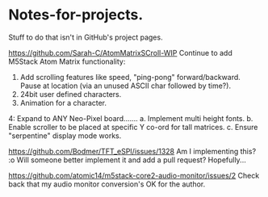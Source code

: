 # Notes-for-projects.
Stuff to do that isn't in GitHub's project pages.

https://github.com/Sarah-C/AtomMatrixSCroll-WIP
Continue to add M5Stack Atom Matrix functionality:
1. Add scrolling features like speed, "ping-pong" forward/backward. Pause at location (via an unused ASCII char followed by time?).
2. 24bit user defined characters.
3. Animation for a character.

4: Expand to ANY Neo-Pixel board.......
a. Implement multi height fonts.
b. Enable scroller to be placed at specific Y co-ord for tall matrices.
c. Ensure "serpentine" display mode works.


https://github.com/Bodmer/TFT_eSPI/issues/1328
Am I implementing this? :o    Will someone better implement it and add a pull request? Hopefully...

https://github.com/atomic14/m5stack-core2-audio-monitor/issues/2
Check back that my audio monitor conversion's OK for the author.

